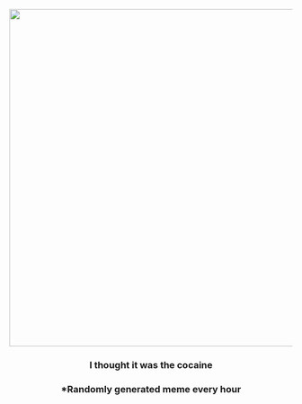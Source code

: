 <p align="center">
        <img src="https://i.redd.it/j7ljhtv37tp91.jpg" width="600" height="600">
        </p>
        <h3 align="center">I thought it was the cocaine</h3>
        <h3 align="center">*Randomly generated meme every hour</h3>
    
